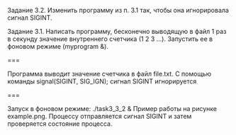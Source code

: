Задание 3.2. Изменить программу из п. 3.1 так, чтобы
она игнорировала сигнал SIGINT.

Задание 3.1. Написать программу, бесконечно
выводящую в файл 1 раз в секунду значение внутреннего
счетчика (1 2 3 ...). Запустить ее в фоновом режиме
(myprogram &).

===

Программа выводит значение счетчика в файл file.txt.
С помощью команды signal(SIGINT, SIG_IGN); сигнал SIGINT игнорируется

===

Запуск в фоновом режиме: ./task3_3_2 &
Пример работы на рисунке example.png. Процессу отправляется сигнал SIGINT и затем проверяется состояние процесса.
